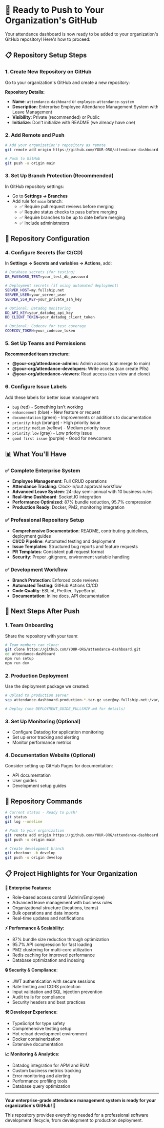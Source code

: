 # 🎯 Ready to Push to Your Organization's GitHub

Your attendance dashboard is now ready to be added to your organization's GitHub repository! Here's how to proceed:

## 📋 Repository Setup Steps

### 1. Create New Repository on GitHub

Go to your organization's GitHub and create a new repository:

**Repository Details:**
- **Name**: `attendance-dashboard` or `employee-attendance-system`
- **Description**: Enterprise Employee Attendance Management System with Leave Management
- **Visibility**: Private (recommended) or Public
- **Initialize**: Don't initialize with README (we already have one)

### 2. Add Remote and Push

```bash
# Add your organization's repository as remote
git remote add origin https://github.com/YOUR-ORG/attendance-dashboard.git

# Push to GitHub
git push -u origin main
```

### 3. Set Up Branch Protection (Recommended)

In GitHub repository settings:
- Go to **Settings → Branches**
- Add rule for `main` branch:
  - ✅ Require pull request reviews before merging
  - ✅ Require status checks to pass before merging
  - ✅ Require branches to be up to date before merging
  - ✅ Include administrators

## 🔧 Repository Configuration

### 4. Configure Secrets (for CI/CD)

In **Settings → Secrets and variables → Actions**, add:

```bash
# Database secrets (for testing)
DB_PASSWORD_TEST=your_test_db_password

# Deployment secrets (if using automated deployment)
SERVER_HOST=my.fullship.net
SERVER_USER=your_server_user
SERVER_SSH_KEY=your_private_ssh_key

# Optional: Datadog monitoring
DD_API_KEY=your_datadog_api_key
DD_CLIENT_TOKEN=your_datadog_client_token

# Optional: Codecov for test coverage
CODECOV_TOKEN=your_codecov_token
```

### 5. Set Up Teams and Permissions

**Recommended team structure:**
- **@your-org/attendance-admins**: Admin access (can merge to main)
- **@your-org/attendance-developers**: Write access (can create PRs)
- **@your-org/attendance-viewers**: Read access (can view and clone)

### 6. Configure Issue Labels

Add these labels for better issue management:
- `bug` (red) - Something isn't working
- `enhancement` (blue) - New feature or request
- `documentation` (green) - Improvements or additions to documentation
- `priority:high` (orange) - High priority issue
- `priority:medium` (yellow) - Medium priority issue
- `priority:low` (gray) - Low priority issue
- `good first issue` (purple) - Good for newcomers

## 📊 What You'll Have

### ✅ Complete Enterprise System
- **Employee Management**: Full CRUD operations
- **Attendance Tracking**: Clock-in/out approval workflow
- **Advanced Leave System**: 24-day semi-annual with 10 business rules
- **Real-time Dashboard**: Socket.IO integration
- **Performance Optimized**: 87% bundle reduction, 95.7% compression
- **Production Ready**: Docker, PM2, monitoring integration

### ✅ Professional Repository Setup
- **Comprehensive Documentation**: README, contributing guidelines, deployment guides
- **CI/CD Pipeline**: Automated testing and deployment
- **Issue Templates**: Structured bug reports and feature requests
- **PR Templates**: Consistent pull request format
- **Security**: Proper .gitignore, environment variable handling

### ✅ Development Workflow
- **Branch Protection**: Enforced code reviews
- **Automated Testing**: GitHub Actions CI/CD
- **Code Quality**: ESLint, Prettier, TypeScript
- **Documentation**: Inline docs, API documentation

## 🚀 Next Steps After Push

### 1. Team Onboarding
Share the repository with your team:
```bash
# Team members can clone:
git clone https://github.com/YOUR-ORG/attendance-dashboard.git
cd attendance-dashboard
npm run setup
npm run dev
```

### 2. Production Deployment
Use the deployment package we created:
```bash
# Upload to production server
scp attendance-dashboard-production-*.tar.gz user@my.fullship.net:/var/www/

# Deploy (see DEPLOYMENT_GUIDE_FULLSHIP.md for details)
```

### 3. Set Up Monitoring (Optional)
- Configure Datadog for application monitoring
- Set up error tracking and alerting
- Monitor performance metrics

### 4. Documentation Website (Optional)
Consider setting up GitHub Pages for documentation:
- API documentation
- User guides
- Development setup guides

## 🎯 Repository Commands

```bash
# Current status - Ready to push!
git status
git log --oneline

# Push to your organization
git remote add origin https://github.com/YOUR-ORG/attendance-dashboard.git
git push -u origin main

# Create development branch
git checkout -b develop
git push -u origin develop
```

## 📋 Project Highlights for Your Organization

**🏢 Enterprise Features:**
- Role-based access control (Admin/Employee)
- Advanced leave management with business rules
- Organizational structure (locations, teams)
- Bulk operations and data imports
- Real-time updates and notifications

**⚡ Performance & Scalability:**
- 87% bundle size reduction through optimization
- 95.7% API compression for fast loading
- PM2 clustering for multi-core utilization
- Redis caching for improved performance
- Database optimization and indexing

**🔒 Security & Compliance:**
- JWT authentication with secure sessions
- Rate limiting and CORS protection
- Input validation and SQL injection prevention
- Audit trails for compliance
- Security headers and best practices

**🛠️ Developer Experience:**
- TypeScript for type safety
- Comprehensive testing setup
- Hot reload development environment
- Docker containerization
- Extensive documentation

**📈 Monitoring & Analytics:**
- Datadog integration for APM and RUM
- Custom business metrics tracking
- Error monitoring and alerting
- Performance profiling tools
- Database query optimization

---

**Your enterprise-grade attendance management system is ready for your organization's GitHub! 🎉**

This repository provides everything needed for a professional software development lifecycle, from development to production deployment.
